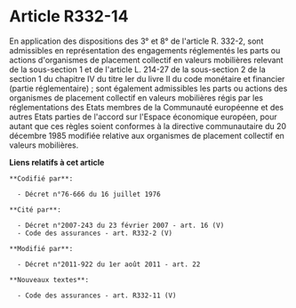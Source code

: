 # Article R332-14

En application des dispositions des 3° et 8° de l'article R. 332-2, sont admissibles en représentation des engagements
réglementés les parts ou actions d'organismes de placement collectif en valeurs mobilières relevant      de la sous-section 1
et de l'article L. 214-27 de la sous-section 2 de la section 1 du chapitre IV du titre Ier du livre II du code monétaire et
financier (partie réglementaire) ; sont également admissibles les parts ou actions des organismes de placement collectif en
valeurs mobilières régis par les réglementations des Etats membres de la Communauté européenne et des autres Etats parties de
l'accord sur l'Espace économique européen, pour autant que ces règles soient conformes à la directive communautaire du 20
décembre 1985 modifiée relative aux organismes de placement collectif en valeurs mobilières.

**Liens relatifs à cet article**

	**Codifié par**:

	  - Décret n°76-666 du 16 juillet 1976

	**Cité par**:

	  - Décret n°2007-243 du 23 février 2007 - art. 16 (V)
	  - Code des assurances - art. R332-2 (V)

	**Modifié par**:

	  - Décret n°2011-922 du 1er août 2011 - art. 22

	**Nouveaux textes**:

	  - Code des assurances - art. R332-11 (V)
